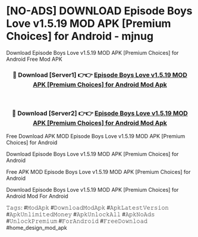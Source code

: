 # [NO-ADS] DOWNLOAD Episode Boys Love v1.5.19 MOD APK [Premium Choices] for Android - mjnug
Download Episode Boys Love v1.5.19 MOD APK [Premium Choices] for Android Free Mod APK

<div align="center">
<h3>🔴 Download [Server1] 👉👉 <a href="https://apk-comot.site?title=Episode_Boys_Love_v1.5.19_MOD_APK_[Premium_Choices]_for_Android">Episode Boys Love v1.5.19 MOD APK [Premium Choices] for Android Mod Apk</a></h3><br>

<h3>🔴 Download [Server2] 👉👉 <a href="https://apk-comot.site?title=Episode_Boys_Love_v1.5.19_MOD_APK_[Premium_Choices]_for_Android">Episode Boys Love v1.5.19 MOD APK [Premium Choices] for Android Mod Apk</a></h3>
</div>


Free Download APK MOD Episode Boys Love v1.5.19 MOD APK [Premium Choices] for Android

Download Episode Boys Love v1.5.19 MOD APK [Premium Choices] for Android 

Free APK MOD Episode Boys Love v1.5.19 MOD APK [Premium Choices] for Android 

Download Episode Boys Love v1.5.19 MOD APK [Premium Choices] for Android Mod For Android

𝚃𝚊𝚐𝚜: #𝙼𝚘𝚍𝙰𝚙𝚔 #𝙳𝚘𝚠𝚗𝚕𝚘𝚊𝚍𝙼𝚘𝚍𝙰𝚙𝚔 #𝙰𝚙𝚔𝙻𝚊𝚝𝚎𝚜𝚝𝚅𝚎𝚛𝚜𝚒𝚘𝚗 #𝙰𝚙𝚔𝚄𝚗𝚕𝚒𝚖𝚒𝚝𝚎𝚍𝙼𝚘𝚗𝚎𝚢 #𝙰𝚙𝚔𝚄𝚗𝚕𝚘𝚌𝚔𝙰𝚕𝚕 #𝙰𝚙𝚔𝙽𝚘𝙰𝚍𝚜 #𝚄𝚗𝚕𝚘𝚌𝚔𝙿𝚛𝚎𝚖𝚒𝚞𝚖 #𝙵𝚘𝚛𝙰𝚗𝚍𝚛𝚘𝚒𝚍 #𝙵𝚛𝚎𝚎𝙳𝚘𝚠𝚗𝚕𝚘𝚊𝚍 #home_design_mod_apk